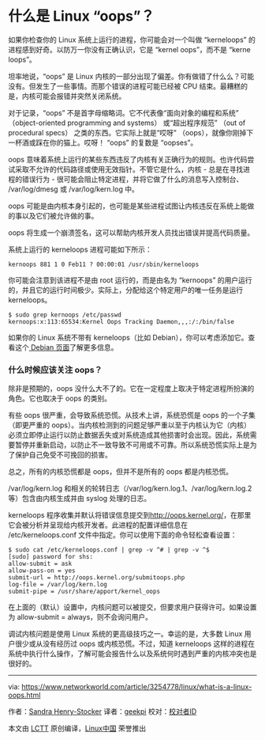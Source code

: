 什么是 Linux “oops”？
======
如果你检查你的 Linux 系统上运行的进程，你可能会对一个叫做 “kerneloops” 的进程感到好奇。以防万一你没有正确认识，它是 “kernel oops”，而不是 “kerne loops”。

坦率地说，“oops” 是 Linux 内核的一部分出现了偏差。你有做错了什么么？可能没有。但发生了一些事情。而那个错误的进程可能已经被 CPU 结束。最糟糕的是，内核可能会报错并突然关闭系统。

对于记录，“oops” 不是首字母缩略词。它不代表像“面向对象的编程和系统” （object-oriented programming and systems） 或“超出程序规范” （out of procedural specs） 之类的东西。它实际上就是“哎呀” （oops），就像你刚掉下一杯酒或踩在你的猫上。哎呀！ “oops” 的复数是 “oopses”。

oops 意味着系统上运行的某些东西违反了内核有关正确行为的规则。也许代码尝试采取不允许的代码路径或使用无效指针。不管它是什么，内核 - 总是在寻找进程的错误行为 - 很可能会阻止特定进程，并将它做了什么的消息写入控制台、 /var/log/dmesg 或 /var/log/kern.log 中。

oops 可能是由内核本身引起的，也可能是某些进程试图让内核违反在系统上能做的事以及它们被允许做的事。

oops 将生成一个崩溃签名，这可以帮助内核开发人员找出错误并提高代码质量。

系统上运行的 kerneloops 进程可能如下所示：
```
kernoops 881 1 0 Feb11 ? 00:00:01 /usr/sbin/kerneloops

```

你可能会注意到该进程不是由 root 运行的，而是由名为 “kernoops” 的用户运行的，并且它的运行时间极少。实际上，分配给这个特定用户的唯一任务是运行 kerneloops。
```
$ sudo grep kernoops /etc/passwd
kernoops:x:113:65534:Kernel Oops Tracking Daemon,,,:/:/bin/false

```

如果你的 Linux 系统不带有 kerneloops（比如 Debian），你可以考虑添加它。查看这个[ Debian 页面][1]了解更多信息。

### 什么时候应该关注 oops？

除非是预期的，oops 没什么大不了的。它在一定程度上取决于特定进程所扮演的角色。它也取决于 oops 的类别。

有些 oops 很严重，会导致系统恐慌。从技术上讲，系统恐慌是 oops 的一个子集（即更严重的 oops）。当内核检测到的问题足够严重以至于内核认为它（内核）必须立即停止运行以防止数据丢失或对系统造成其他损害时会出现。因此，系统需要暂停并重新启动，以防止不一致导致不可用或不可靠。所以系统恐慌实际上是为了保护自己免受不可挽回的损害。

总之，所有的内核恐慌都是 oops，但并不是所有的 oops 都是内核恐慌。

/var/log/kern.log 和相关的轮转日志（/var/log/kern.log.1、/var/log/kern.log.2 等）包含由内核生成并由 syslog 处理的日志。

kerneloops 程序收集并默认将错误信息提交到<http://oops.kernel.org/>，在那里它会被分析并呈现给内核开发者。此进程的配置详细信息在 /etc/kerneloops.conf 文件中指定。你可以使用下面的命令轻松查看设置：
```
$ sudo cat /etc/kerneloops.conf | grep -v ^# | grep -v ^$
[sudo] password for shs:
allow-submit = ask
allow-pass-on = yes
submit-url = http://oops.kernel.org/submitoops.php
log-file = /var/log/kern.log
submit-pipe = /usr/share/apport/kernel_oops

```

在上面的（默认）设置中，内核问题可以被提交，但要求用户获得许可。如果设置为 allow-submit = always，则不会询问用户。

调试内核问题是使用 Linux 系统的更高级技巧之一。幸运的是，大多数 Linux 用户很少或从没有经历过 oops 或内核恐慌。不过，知道 kerneloops 这样的进程在系统中执行什么操作，了解可能会报告什么以及系统何时遇到严重的内核冲突也是很好的。

--------------------------------------------------------------------------------

via: https://www.networkworld.com/article/3254778/linux/what-is-a-linux-oops.html

作者：[Sandra Henry-Stocker][a]
译者：[geekpi](https://github.com/geekpi)
校对：[校对者ID](https://github.com/校对者ID)

本文由 [LCTT](https://github.com/LCTT/TranslateProject) 原创编译，[Linux中国](https://linux.cn/) 荣誉推出

[a]:https://www.networkworld.com/author/Sandra-Henry_Stocker/
[1]:https://packages.debian.org/stretch/kerneloops
